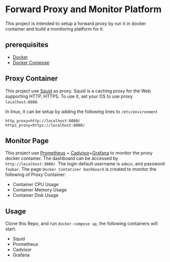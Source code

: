 # Forward Proxy and Monitor Platform 
This project is intended to setup a forward proxy by run it in docker container and build a monitoring platform for it. 


## prerequisites
- [Docker](https://docs.docker.com/install/#cloud)
- [Docker Compose](https://docs.docker.com/compose/install/)

## Proxy Container
This project use [Squid](http://www.squid-cache.org/) as proxy. Squid is a caching proxy for the Web supporting HTTP, HTTPS. To use it, set your OS to use proxy `localhost:8080`. 

In linux, it can be setup by adding the following lines to `/etc/environment`

```
http_proxy=http://localhost:8080/
https_proxy=https://localhost:8080/
```
## Monitor Page 
This project use [Prometheus](https://prometheus.io/) + [Cadvisor](https://github.com/google/cadvisor)+[Grafana](https://grafana.com/) to monitor the proxy docker container. The dashboard can be accessed by `http://localhost:3000/`. The login default username is `admin`, and password `foobar`.
The page `Docker Contatiner Dashboard` is created to monitor the following of Proxy Container:

- Container CPU Usage
- Container Memory Usage
- Container Disk Usage

## Usage
Clone this Repo, and run `docker-compose up`, the following containers will start:

- Squid 
- Prometheus
- Cadvisor 
- Grafana 



